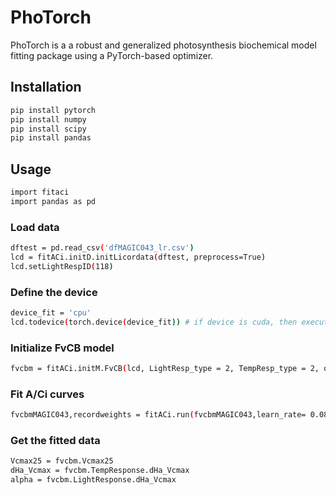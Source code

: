 # PhoTorch

PhoTorch is a a robust and generalized photosynthesis biochemical model fitting package using a PyTorch-based optimizer.

## Installation
```bash
pip install pytorch
pip install numpy
pip install scipy
pip install pandas
```
## Usage
```bash
import fitaci
import pandas as pd
```
### Load data
```bash
dftest = pd.read_csv('dfMAGIC043_lr.csv')
lcd = fitACi.initD.initLicordata(dftest, preprocess=True)
lcd.setLightRespID(118)
```
### Define the device
```bash
device_fit = 'cpu'
lcd.todevice(torch.device(device_fit)) # if device is cuda, then execute this line
```
### Initialize FvCB model
```bash
fvcbm = fitACi.initM.FvCB(lcd, LightResp_type = 2, TempResp_type = 2, onefit = False, fitgm=False)
```
### Fit A/Ci curves
```bash
fvcbmMAGIC043,recordweights = fitACi.run(fvcbmMAGIC043,learn_rate= 0.08, device=device_fit, maxiteration = 20500, minloss= 1,recordweightsTF=True)
```
### Get the fitted data
```bash
Vcmax25 = fvcbm.Vcmax25
dHa_Vcmax = fvcbm.TempResponse.dHa_Vcmax
alpha = fvcbm.LightResponse.dHa_Vcmax
```
